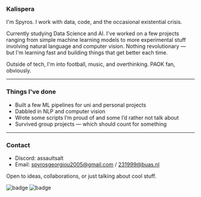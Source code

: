 ### Kalispera

I'm Spyros. I work with data, code, and the occasional existential crisis.

Currently studying Data Science and AI. I've worked on a few projects ranging from simple machine learning models to more experimental stuff involving natural language and computer vision. Nothing revolutionary — but I'm learning fast and building things that get better each time.

Outside of tech, I'm into football, music, and overthinking. PAOK fan, obviously.

---

### Things I've done

- Built a few ML pipelines for uni and personal projects
- Dabbled in NLP and computer vision
- Wrote some scripts I’m proud of and some I’d rather not talk about
- Survived group projects — which should count for something

---

### Contact

- Discord: assaultsalt
- Email: spyrosgeorgiou2005@gmail.com / 231999@buas.nl

Open to ideas, collaborations, or just talking about cool stuff.


![badge](https://custom-icon-badges.herokuapp.com/badge/ADS&AI-1x-orange.svg?logo=silvermedal) 
![badge](https://custom-icon-badges.herokuapp.com/badge/ADS&AI-2x-orange.svg?logo=bronzemedal) 
